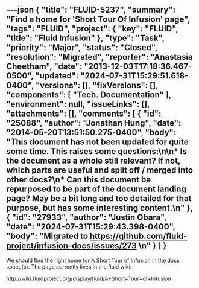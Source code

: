 ---json
{
  "title": "FLUID-5237",
  "summary": "Find a home for 'Short Tour Of Infusion' page",
  "tags": "FLUID",
  "project": {
    "key": "FLUID",
    "title": "Fluid Infusion"
  },
  "type": "Task",
  "priority": "Major",
  "status": "Closed",
  "resolution": "Migrated",
  "reporter": "Anastasia Cheetham",
  "date": "2013-12-03T17:18:36.467-0500",
  "updated": "2024-07-31T15:29:51.618-0400",
  "versions": [],
  "fixVersions": [],
  "components": [
    "Tech. Documentation"
  ],
  "environment": null,
  "issueLinks": [],
  "attachments": [],
  "comments": [
    {
      "id": "25088",
      "author": "Jonathan Hung",
      "date": "2014-05-20T13:51:50.275-0400",
      "body": "This document has not been updated for quite some time. This raises some questions:\n\n* Is the document as a whole still relevant? If not, which parts are useful and split off / merged into other docs?\n* Can this document be repurposed to be part of the document landing page? May be a bit long and too detailed for that purpose, but has some interesting content.\n"
    },
    {
      "id": "27933",
      "author": "Justin Obara",
      "date": "2024-07-31T15:29:43.398-0400",
      "body": "Migrated to <https://github.com/fluid-project/infusion-docs/issues/273>&#x20;\n"
    }
  ]
}
---
We should find the right home for A Short Tour of Infusion in the docs space(s). The page currently lives in the fluid wiki:

<http://wiki.fluidproject.org/display/fluid/A+Short+Tour+of+Infusion>

        